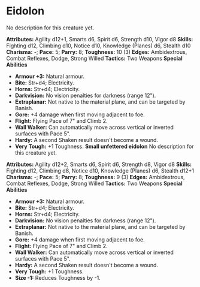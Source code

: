 # Eidolon

No description for this creature yet.

**Attributes:** Agility d12+1, Smarts d6, Spirit d6, Strength d10, Vigor
d8
**Skills:** Fighting d12, Climbing d10, Notice d10, Knowledge (Planes)
d6, Stealth d10
**Charisma:** -; **Pace:** 5; **Parry:** 8; **Toughness:** 10 (3)
**Edges:** Ambidextrous, Combat Reflexes, Dodge, Strong Willed
**Tactics:** Two Weapons
**Special Abilities**

- **Armour +3:** Natural armour.
- **Bite:** Str+d4; Electricity.
- **Horns:** Str+d4; Electricity.
- **Darkvision:** No vision penalties for darkness (range 12").
- **Extraplanar:** Not native to the material plane, and can be targeted
by Banish.
- **Gore:** +4 damage when first moving adjacent to foe.
- **Flight:** Flying Pace of 7" and Climb 2.
- **Wall Walker:** Can automatically move across vertical or inverted
surfaces with Pace 5".
- **Hardy:** A second Shaken result doesn't become a wound.
- **Very Tough:** +1 Toughness.
**Small unfettered eidolon**
No description for this creature yet.

**Attributes:** Agility d12+2, Smarts d6, Spirit d6, Strength d8, Vigor
d8
**Skills:** Fighting d12, Climbing d8, Notice d10, Knowledge (Planes)
d6, Stealth d12+1
**Charisma:** -; **Pace:** 5; **Parry:** 8; **Toughness:** 9 (3)
**Edges:** Ambidextrous, Combat Reflexes, Dodge, Strong Willed
**Tactics:** Two Weapons
**Special Abilities**

- **Armour +3:** Natural armour.
- **Bite:** Str+d4; Electricity.
- **Horns:** Str+d4; Electricity.
- **Darkvision:** No vision penalties for darkness (range 12").
- **Extraplanar:** Not native to the material plane, and can be targeted
by Banish.
- **Gore:** +4 damage when first moving adjacent to foe.
- **Flight:** Flying Pace of 7" and Climb 2.
- **Wall Walker:** Can automatically move across vertical or inverted
surfaces with Pace 5".
- **Hardy:** A second Shaken result doesn't become a wound.
- **Very Tough:** +1 Toughness.
- **Size -1:** Reduces Toughness by -1.
